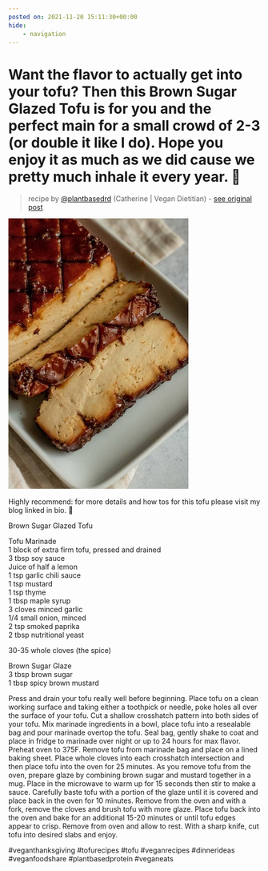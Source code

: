 ```yaml
---
posted on: 2021-11-20 15:11:30+00:00
hide:
    - navigation
---
```


# Want the flavor to actually get into your tofu? Then this Brown Sugar Glazed Tofu is for you and the perfect main for a small crowd of 2-3 (or double it like I do). Hope you enjoy it as much as we did cause we pretty much inhale it every year. 🤣 

> recipe by [@plantbasedrd](https://www.instagram.com/plantbasedrd/) 
(Catherine | Vegan Dietitian) - [see original post](https://instagram.com/p/CWgI9M7g0ad)

![](../img/plantbasedrd_20-11-2021_1511.png)

  
Highly recommend: for more details and how tos for this tofu please visit my blog linked in bio. 🌱  
  
Brown Sugar Glazed Tofu  
  
Tofu Marinade  
1 block of extra firm tofu, pressed and drained  
3 tbsp soy sauce  
Juice of half a lemon  
1 tsp garlic chili sauce  
1 tsp mustard  
1 tsp thyme  
1 tbsp maple syrup  
3 cloves minced garlic  
1/4 small onion, minced  
2 tsp smoked paprika  
2 tbsp nutritional yeast  
  
30-35 whole cloves (the spice)  
  
Brown Sugar Glaze  
3 tbsp brown sugar  
1 tbsp spicy brown mustard  
  
Press and drain your tofu really well before beginning. Place tofu on a clean working surface and taking either a toothpick or needle, poke holes all over the surface of your tofu. Cut a shallow crosshatch pattern into both sides of your tofu. Mix marinade ingredients in a bowl, place tofu into a resealable bag and pour marinade overtop the tofu. Seal bag, gently shake to coat and place in fridge to marinade over night or up to 24 hours for max flavor. Preheat oven to 375F. Remove tofu from marinade bag and place on a lined baking sheet. Place whole cloves into each crosshatch intersection and then place tofu into the oven for 25 minutes. As you remove tofu from the oven, prepare glaze by combining brown sugar and mustard together in a mug. Place in the microwave to warm up for 15 seconds then stir to make a sauce. Carefully baste tofu with a portion of the glaze until it is covered and place back in the oven for 10 minutes. Remove from the oven and with a fork, remove the cloves and brush tofu with more glaze. Place tofu back into the oven and bake for an additional 15-20 minutes or until tofu edges appear to crisp. Remove from oven and allow to rest. With a sharp knife, cut tofu into desired slabs and enjoy.  
  
\#veganthanksgiving \#tofurecipes \#tofu \#veganrecipes \#dinnerideas \#veganfoodshare \#plantbasedprotein  \#veganeats   